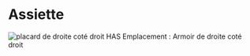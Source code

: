 # Assiette
![placard de droite coté droit HAS](/placard%20de%20droite%20cot%C3%A9%20droit%20HAS.jpg)
Emplacement : Armoir de droite coté droit 
